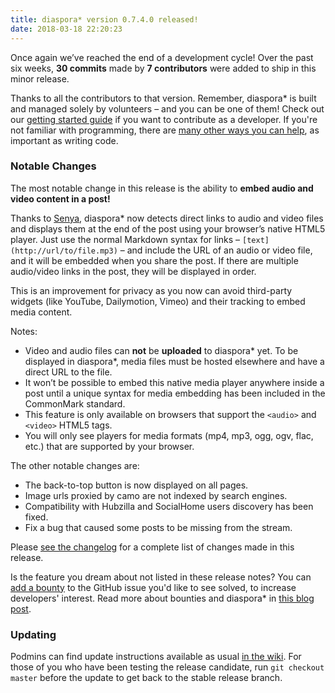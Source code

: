 ```yaml
---
title: diaspora* version 0.7.4.0 released!
date: 2018-03-18 22:20:23
---
```


Once again we’ve reached the end of a development cycle! Over the past six weeks, **30 commits** made by **7 contributors** were added to ship in this minor release.

Thanks to all the contributors to that version. Remember, diaspora\* is built and managed solely by volunteers – and you can be one of them! Check out our [getting started guide](https://wiki.diasporafoundation.org/Getting_started_with_contributing) if you want to contribute as a developer. If you're not familiar with programming, there are [many other ways you can help](https://wiki.diasporafoundation.org/Other_ways_to_contribute), as important as writing code. 

### Notable Changes

The most notable change in this release is the ability to **embed audio and video content in a post!**

Thanks to [Senya](https://socializer.cc/u/senya), diaspora\* now detects direct links to audio and video files and displays them at the end of the post using your browser’s native HTML5 player. Just use the normal Markdown syntax for links – `[text](http://url/to/file.mp3)` – and include the URL of an audio or video file, and it will be embedded when you share the post. If there are multiple audio/video links in the post, they will be displayed in order.

This is an improvement for privacy as you now can avoid third-party widgets (like YouTube, Dailymotion, Vimeo) and their tracking to embed media content.

Notes:

- Video and audio files can **not** be **uploaded** to diaspora\* yet. To be displayed in diaspora\*, media files must be hosted elsewhere and have a direct URL to the file.
- It won’t be possible to embed this native media player anywhere inside a post until a unique syntax for media embedding has been included in the CommonMark standard.
- This feature is only available on browsers that support the `<audio>` and `<video>` HTML5 tags.
- You will only see players for media formats (mp4, mp3, ogg, ogv, flac, etc.) that are supported by your browser.

The other notable changes are:

 - The back-to-top button is now displayed on all pages.
 -  Image urls proxied by camo are not indexed by search engines.
 - Compatibility with Hubzilla and SocialHome users discovery has been fixed.
 - Fix a bug that caused some posts to be missing from the stream.

Please [see the changelog](https://github.com/diaspora/diaspora/releases/tag/v0.7.4.0) for a complete list of changes made in this release.

Is the feature you dream about not listed in these release notes? You can [add a bounty](https://www.bountysource.com/teams/diaspora/issues) to the GitHub issue you'd like to see solved, to increase developers' interest. Read more about bounties and diaspora\* in [this blog post](<%= url_to("blog", "articles/2015-03-27-support-diaspora-development-via-bountysource") %>).

### Updating

Podmins can find update instructions available as usual [in the wiki](https://wiki.diasporafoundation.org/Updating). For those of you who have been testing the release candidate, run `git checkout master` before the update to get back to the stable release branch.
